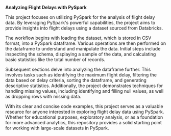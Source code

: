 **Analyzing Flight Delays with PySpark**

This project focuses on utilizing PySpark for the analysis of flight delay data. By leveraging PySpark's powerful capabilities, the project aims to provide insights into flight delays using a dataset sourced from Databricks. 

The workflow begins with loading the dataset, which is stored in CSV format, into a PySpark dataframe. Various operations are then performed on the dataframe to understand and manipulate the data. Initial steps include inspecting the schema, displaying a sample of the data, and calculating basic statistics like the total number of records.

Subsequent sections delve into analyzing the dataframe further. This involves tasks such as identifying the maximum flight delay, filtering the data based on delay criteria, sorting the dataframe, and generating descriptive statistics. Additionally, the project demonstrates techniques for handling missing values, including identifying and filling null values, as well as dropping rows with missing data.

With its clear and concise code examples, this project serves as a valuable resource for anyone interested in exploring flight delay data using PySpark. Whether for educational purposes, exploratory analysis, or as a foundation for more advanced analytics, this repository provides a solid starting point for working with large-scale datasets in PySpark.
